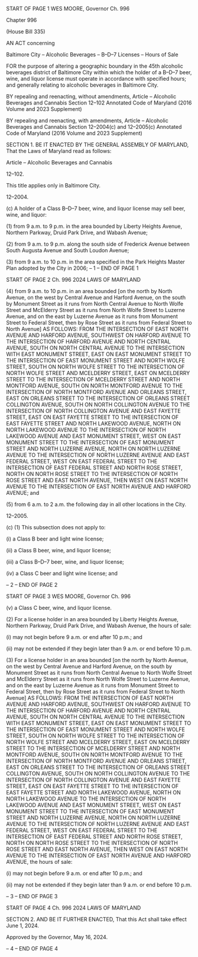 START OF PAGE 1
WES MOORE, Governor Ch. 996

Chapter 996

(House Bill 335)

AN ACT concerning

Baltimore City – Alcoholic Beverages – B–D–7 Licenses – Hours of Sale

FOR the purpose of altering a geographic boundary in the 45th alcoholic beverages district
of Baltimore City within which the holder of a B–D–7 beer, wine, and liquor license
must operate in accordance with specified hours; and generally relating to alcoholic
beverages in Baltimore City.

BY repealing and reenacting, without amendments,
Article – Alcoholic Beverages and Cannabis
Section 12–102
Annotated Code of Maryland
(2016 Volume and 2023 Supplement)

BY repealing and reenacting, with amendments,
Article – Alcoholic Beverages and Cannabis
Section 12–2004(c) and 12–2005(c)
Annotated Code of Maryland
(2016 Volume and 2023 Supplement)

SECTION 1. BE IT ENACTED BY THE GENERAL ASSEMBLY OF MARYLAND,
That the Laws of Maryland read as follows:

Article – Alcoholic Beverages and Cannabis

12–102.

This title applies only in Baltimore City.

12–2004.

(c) A holder of a Class B–D–7 beer, wine, and liquor license may sell beer, wine,
and liquor:

(1) from 9 a.m. to 9 p.m. in the area bounded by Liberty Heights Avenue,
Northern Parkway, Druid Park Drive, and Wabash Avenue;

(2) from 9 a.m. to 9 p.m. along the south side of Frederick Avenue between
South Augusta Avenue and South Loudon Avenue;

(3) from 9 a.m. to 10 p.m. in the area specified in the Park Heights Master
Plan adopted by the City in 2006;
– 1 –
END OF PAGE 1

START OF PAGE 2
Ch. 996 2024 LAWS OF MARYLAND

(4) from 9 a.m. to 10 p.m. in an area bounded [on the north by North
Avenue, on the west by Central Avenue and Harford Avenue, on the south by Monument
Street as it runs from North Central Avenue to North Wolfe Street and McElderry Street
as it runs from North Wolfe Street to Luzerne Avenue, and on the east by Luzerne Avenue
as it runs from Monument Street to Federal Street, then by Rose Street as it runs from
Federal Street to North Avenue] AS FOLLOWS: FROM THE INTERSECTION OF EAST
NORTH AVENUE AND HARFORD AVENUE, SOUTHWEST ON HARFORD AVENUE TO
THE INTERSECTION OF HARFORD AVENUE AND NORTH CENTRAL AVENUE, SOUTH
ON NORTH CENTRAL AVENUE TO THE INTERSECTION WITH EAST MONUMENT
STREET, EAST ON EAST MONUMENT STREET TO THE INTERSECTION OF EAST
MONUMENT STREET AND NORTH WOLFE STREET, SOUTH ON NORTH WOLFE
STREET TO THE INTERSECTION OF NORTH WOLFE STREET AND MCELDERRY
STREET, EAST ON MCELDERRY STREET TO THE INTERSECTION OF MCELDERRY
STREET AND NORTH MONTFORD AVENUE, SOUTH ON NORTH MONTFORD AVENUE
TO THE INTERSECTION OF NORTH MONTFORD AVENUE AND ORLEANS STREET,
EAST ON ORLEANS STREET TO THE INTERSECTION OF ORLEANS STREET
COLLINGTON AVENUE, SOUTH ON NORTH COLLINGTON AVENUE TO THE
INTERSECTION OF NORTH COLLINGTON AVENUE AND EAST FAYETTE STREET, EAST
ON EAST FAYETTE STREET TO THE INTERSECTION OF EAST FAYETTE STREET AND
NORTH LAKEWOOD AVENUE, NORTH ON NORTH LAKEWOOD AVENUE TO THE
INTERSECTION OF NORTH LAKEWOOD AVENUE AND EAST MONUMENT STREET,
WEST ON EAST MONUMENT STREET TO THE INTERSECTION OF EAST MONUMENT
STREET AND NORTH LUZERNE AVENUE, NORTH ON NORTH LUZERNE AVENUE TO
THE INTERSECTION OF NORTH LUZERNE AVENUE AND EAST FEDERAL STREET,
WEST ON EAST FEDERAL STREET TO THE INTERSECTION OF EAST FEDERAL
STREET AND NORTH ROSE STREET, NORTH ON NORTH ROSE STREET TO THE
INTERSECTION OF NORTH ROSE STREET AND EAST NORTH AVENUE, THEN WEST
ON EAST NORTH AVENUE TO THE INTERSECTION OF EAST NORTH AVENUE AND
HARFORD AVENUE; and

(5) from 6 a.m. to 2 a.m. the following day in all other locations in the City.

12–2005.

(c) (1) This subsection does not apply to:

(i) a Class B beer and light wine license;

(ii) a Class B beer, wine, and liquor license;

(iii) a Class B–D–7 beer, wine, and liquor license;

(iv) a Class C beer and light wine license; and

– 2 –
END OF PAGE 2

START OF PAGE 3
WES MOORE, Governor Ch. 996

(v) a Class C beer, wine, and liquor license.

(2) For a license holder in an area bounded by Liberty Heights Avenue,
Northern Parkway, Druid Park Drive, and Wabash Avenue, the hours of sale:

(i) may not begin before 9 a.m. or end after 10 p.m.; and

(ii) may not be extended if they begin later than 9 a.m. or end before
10 p.m.

(3) For a license holder in an area bounded [on the north by North Avenue,
on the west by Central Avenue and Harford Avenue, on the south by Monument Street as
it runs from North Central Avenue to North Wolfe Street and McElderry Street as it runs
from North Wolfe Street to Luzerne Avenue, and on the east by Luzerne Avenue as it runs
from Monument Street to Federal Street, then by Rose Street as it runs from Federal Street
to North Avenue] AS FOLLOWS: FROM THE INTERSECTION OF EAST NORTH AVENUE
AND HARFORD AVENUE, SOUTHWEST ON HARFORD AVENUE TO THE INTERSECTION
OF HARFORD AVENUE AND NORTH CENTRAL AVENUE, SOUTH ON NORTH CENTRAL
AVENUE TO THE INTERSECTION WITH EAST MONUMENT STREET, EAST ON EAST
MONUMENT STREET TO THE INTERSECTION OF EAST MONUMENT STREET AND
NORTH WOLFE STREET, SOUTH ON NORTH WOLFE STREET TO THE INTERSECTION
OF NORTH WOLFE STREET AND MCELDERRY STREET, EAST ON MCELDERRY
STREET TO THE INTERSECTION OF MCELDERRY STREET AND NORTH MONTFORD
AVENUE, SOUTH ON NORTH MONTFORD AVENUE TO THE INTERSECTION OF NORTH
MONTFORD AVENUE AND ORLEANS STREET, EAST ON ORLEANS STREET TO THE
INTERSECTION OF ORLEANS STREET COLLINGTON AVENUE, SOUTH ON NORTH
COLLINGTON AVENUE TO THE INTERSECTION OF NORTH COLLINGTON AVENUE
AND EAST FAYETTE STREET, EAST ON EAST FAYETTE STREET TO THE
INTERSECTION OF EAST FAYETTE STREET AND NORTH LAKEWOOD AVENUE,
NORTH ON NORTH LAKEWOOD AVENUE TO THE INTERSECTION OF NORTH
LAKEWOOD AVENUE AND EAST MONUMENT STREET, WEST ON EAST MONUMENT
STREET TO THE INTERSECTION OF EAST MONUMENT STREET AND NORTH
LUZERNE AVENUE, NORTH ON NORTH LUZERNE AVENUE TO THE INTERSECTION OF
NORTH LUZERNE AVENUE AND EAST FEDERAL STREET, WEST ON EAST FEDERAL
STREET TO THE INTERSECTION OF EAST FEDERAL STREET AND NORTH ROSE
STREET, NORTH ON NORTH ROSE STREET TO THE INTERSECTION OF NORTH ROSE
STREET AND EAST NORTH AVENUE, THEN WEST ON EAST NORTH AVENUE TO THE
INTERSECTION OF EAST NORTH AVENUE AND HARFORD AVENUE, the hours of sale:

(i) may not begin before 9 a.m. or end after 10 p.m.; and

(ii) may not be extended if they begin later than 9 a.m. or end before
10 p.m.

– 3 –
END OF PAGE 3

START OF PAGE 4
Ch. 996 2024 LAWS OF MARYLAND

SECTION 2. AND BE IT FURTHER ENACTED, That this Act shall take effect June
1, 2024.

Approved by the Governor, May 16, 2024.

– 4 –
END OF PAGE 4